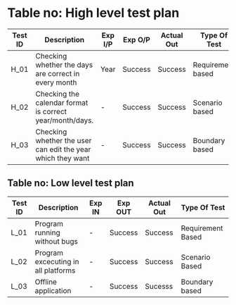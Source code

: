 # Table no: High level test plan

| **Test ID** | **Description**                                              | **Exp I/P** | **Exp O/P** | **Actual Out** |**Type Of Test**  |    
|-------------|--------------------------------------------------------------|------------|-------------|----------------|------------------|
|  H_01       |Checking whether the days are correct in every month |Year|Success|Success|Requirement based|
|  H_02       |Checking the calendar format is correct year/month/days.|-|Success|Success|Scenario based|
|  H_03        |Checking whether the user can edit the year which they want|-|Success|Success|Boundary based|

## Table no: Low level test plan

| **Test ID** | **Description**                                              | **Exp IN** | **Exp OUT** | **Actual Out** |**Type Of Test**  |    
|-------------|--------------------------------------------------------------|------------|-------------|----------------|------------------|
|  L_01      |Program running without bugs|-|Success|Success|Requirement Based|
|  L_02      |Program excecuting in all platforms|-|Success|Success|Scenario Based|
|  L_03      |Offline application |-|Success|Sucesss|Boundary based|
